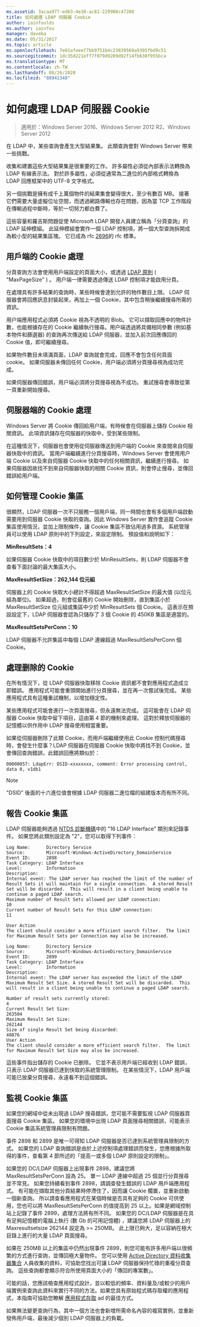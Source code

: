 ```yaml
---
ms.assetid: 3acaa977-ed63-4e38-ac81-229908c47208
title: 如何處理 LDAP 伺服器 Cookie
author: iainfoulds
ms.author: iainfou
manager: daveba
ms.date: 05/31/2017
ms.topic: article
ms.openlocfilehash: 7e01afeeef7bb9751b4c23839569a9395fbd9c51
ms.sourcegitcommit: 1dc35d221eff7f079d9209d92f14fb630f955bca
ms.translationtype: MT
ms.contentlocale: zh-TW
ms.lasthandoff: 08/26/2020
ms.locfileid: "88941348"
---
```

# <a name="how-ldap-server-cookies-are-handled"></a>如何處理 LDAP 伺服器 Cookie

>適用於：Windows Server 2016、Windows Server 2012 R2、Windows Server 2012

在 LDAP 中，某些查詢會產生大型結果集。 此類查詢會對 Windows Server 帶來一些挑戰。

收集和建置這些大型結果集是很重要的工作。 許多屬性必須從內部表示法轉換為 LDAP 有線表示法。 對於許多屬性，必須從通常為二進位的內部格式轉換為 LDAP 回應框架中的 UTF-8 文字格式。

另一個挑戰是擁有成千上萬個物件的結果集會變得很大，至少有數百 MB。 接著它們需要大量虛擬位址空間，而透過網路傳輸也存在問題，因為當 TCP 工作階段在傳輸過程中斷時，等於一切努力都白費了。

這些容量和羅吉斯問題促使 Microsoft LDAP 開發人員建立稱為「分頁查詢」的 LDAP 延伸模組。 此延伸模組會實作一個 LDAP 控制項，將一個大型查詢拆開成為較小型的結果集區塊。 它已成為 rfc [2696](http://www.ietf.org/rfc/rfc2696)的 rfc 標準。

## <a name="cookie-handling-on-client"></a>用戶端的 Cookie 處理
分頁查詢方法會使用用戶端設定的頁面大小，或透過 [LDAP 原則](https://support.microsoft.com/kb/315071/en-us) ( "MaxPageSize" ) 。 用户端一律需要透過傳送 LDAP 控制項才能啟用分頁。


在處理具有許多結果的查詢時，某些時候會達到允許的物件數目上限。 LDAP 伺服器會將回應訊息封裝起來，再加上一個 Cookie，其中包含稍後繼續搜尋所需的資訊。

用户端應用程式必須將 Cookie 視為不透明的 Blob。 它可以擷取回應中的物件計數，也能根據存在的 Cookie 繼續執行搜尋。用户端透過將具備相同參數 (例如基本物件和篩選器) 的查詢再次傳送給 LDAP 伺服器，並加入前次回應傳回的 Cookie 值，即可繼續搜尋。

如果物件數目未填滿頁面，LDAP 查詢就會完成，回應不會包含任何頁面 cookie。 如果伺服器未傳回任何 Cookie，用户端必須將分頁搜尋視為成功完成。

如果伺服器傳回錯誤，用户端必須將分頁搜尋視為不成功。 重試搜尋會導致從第一頁重新開始搜尋。

## <a name="server-side-cookie-handling"></a>伺服器端的 Cookie 處理
Windows Server 將 Cookie 傳回給用户端，有時候會在伺服器上儲存 Cookie 相關資訊。 此項資訊儲存在伺服器的快取中，受到某些限制。

在這種情況下，伺服器也會使用從伺服器傳送到用户端的 Cookie 來查閱來自伺服器快取中的資訊。 當用户端繼續進行分頁搜尋時，Windows Server 會使用用户端 Cookie 以及來自伺服器 Cookie 快取中的任何相關資訊，繼續進行搜尋。 如果伺服器因故找不到來自伺服器快取的相關 Cookie 資訊，則會停止搜尋，並傳回錯誤給用户端。

## <a name="how-the-cookie-pool-is-managed"></a>如何管理 Cookie 集區
很顯然，LDAP 伺服器一次不只服務一個用戶端，同一時間也會有多個用戶端啟動需要用到伺服器 Cookie 快取的查詢。因此 Windows Server 實作會追蹤 Cookie 集區使用情況，並加上限制條件，讓 Cookie 集區不致佔用過多資源。 系統管理員可以使用 LDAP 原則中的下列設定，來設定限制。 預設值和說明如下：

**MinResultSets：4**

如果伺服器 Cookie 快取中的項目數少於 MinResultSets，則 LDAP 伺服器不會查看下面討論的最大集區大小。

**MaxResultSetSize：262,144 位元組**

伺服器上的 Cookie 快取大小總計不得超過 MaxResultSetSize 的最大值 (以位元組為單位)。 如果超過，則會從最舊的 Cookie 開始刪除，直到集區小於 MaxResultSetSize 位元組或集區中少於 MinResultSets 個 Cookie。 這表示在預設設定下，LDAP 伺服器會認為只儲存了 3 個 Cookie 的 450KB 集區是適當的。

**MaxResultSetsPerConn：10**

LDAP 伺服器不允許集區中每個 LDAP 連線超過 MaxResultSetsPerConn 個 Cookie。

## <a name="handling-deleted-cookies"></a>處理删除的 Cookie
在所有情況下，從 LDAP 伺服器快取移除 Cookie 資訊都不會對應用程式造成立即錯誤。 應用程式可能會重頭開始進行分頁搜尋，並在再一次嘗試後完成。 某些應用程式具有這種重試機制，以增加穩定性。

某些應用程式可能會進行一次頁面搜尋，但永遠無法完成。 這可能會在 LDAP 伺服器 Cookie 快取中留下項目，這由第 4 節的機制來處理。 這對於釋放伺服器的記憶體以供作用中 LDAP 搜尋使用相當重要。

如果從伺服器刪除了此類 Cookie，而用戶端繼續使用此 Cookie 控制代碼搜尋時，會發生什麼事？LDAP 伺服器在伺服器 Cookie 快取中將找不到 Cookie，並會傳回查詢錯誤，此錯誤回應將類似於：

```
00000057: LdapErr: DSID-xxxxxxxx, comment: Error processing control, data 0, v1db1
```

> [!NOTE]
> "DSID" 後面的十六進位值會根據 LDAP 伺服器二進位檔的組建版本而有所不同。

## <a name="reporting-on-the-cookie-pool"></a>報告 Cookie 集區
LDAP 伺服器能夠透過 [NTDS 診斷機碼](https://support.microsoft.com/kb/314980/en-us)中的 "16 LDAP Interface" 類別來記錄事件。 如果您將此類別設定為 "2"，您可以取得下列事件：

```
Log Name:      Directory Service
Source:        Microsoft-Windows-ActiveDirectory_DomainService
Event ID:      2898
Task Category: LDAP Interface
Level:         Information
Description:
Internal event: The LDAP server has reached the limit of the number of Result Sets it will maintain for a single connection.  A stored Result Set will be discarded.  This will result in a client being unable to continue a paged LDAP search.
Maximum number of Result Sets allowed per LDAP connection:
10
Current number of Result Sets for this LDAP connection:
11

User Action
The client should consider a more efficient search filter.  The limit for Maximum Result Sets per Connection may also be increased.

```

```
Log Name:      Directory Service
Source:        Microsoft-Windows-ActiveDirectory_DomainService
Event ID:      2899
Task Category: LDAP Interface
Level:         Information
Description:
Internal event: The LDAP server has exceeded the limit of the LDAP Maximum Result Set Size. A stored Result Set will be discarded.  This will result in a client being unable to continue a paged LDAP search.

Number of result sets currently stored:
4
Current Result Set Size:
263504
Maximum Result Set Size:
262144
Size of single Result Set being discarded:
40876
User Action
The client should consider a more efficient search filter.  The limit for Maximum Result Set Size may also be increased.

```

這些事件指出儲存的 Cookie 已删除。 它並不表示用戶端已經收到 LDAP 錯誤，只表示 LDAP 伺服器已達到快取的系統管理限制。  在某些情況下，LDAP 用戶端可能已放棄分頁搜尋，永遠看不到這個錯誤。

## <a name="monitoring-the-cookie-pool"></a>監視 Cookie 集區
如果您的網域中從未出現過 LDAP 搜尋錯誤，您可能不需要監視 LDAP 伺服器頁面搜尋 Cookie 集區。 如果您的環境中出現 LDAP 頁面搜尋相關錯誤，可能表示 Cookie 集區系統管理員限制有問題。

事件 2898 和 2899 是唯一可得知 LDAP 伺服器是否已達到系統管理員限制的方式。 如果您的 LDAP 查詢錯誤是由於上述控制項處理錯誤而發生，您應根據所取得的事件，查看第 4 節所述的「提高一或多個 LDAP 原則設定的限制」。

如果您的 DC/LDAP 伺服器上出現事件 2898，建議您將 MaxResultSetsPerConn 設為 25。 單一 LDAP 連線中超過 25 個並行分頁搜尋並不常見。 如果您持續看到事件 2898，請調查發生錯誤的 LDAP 用戶端應用程式。 有可能在擷取其他分頁結果時停滯住了，因而讓 Cookie 擱置，並重新啟動一個新查詢。 所以請查看應用程式在某個時候是否具有足夠的 Cookie 可供使用，您也可以將 MaxResultSetsPerConn 的值提高到 25 以上。如果是網域控制站上記錄了事件 2899，處理方法將有所不同。 如果您的 DC/LDAP 伺服器是在具有足夠記憶體的電腦上執行 (數 Gb 的可用記憶體) ，建議您將 LDAP 伺服器上的 Maxresultsetsize 262144 設定為 >= 250MB。 此上限已夠大，足以容納在極大目錄上進行的大量 LDAP 頁面搜尋。

如果在 250MB 以上的集區中仍然出現事件 2899，則您可能有許多用戶端以很頻繁的方式進行查詢，並傳回極大量物件。 您可以使用 [Active Directory 資料收集器集合](/archive/blogs/askds/son-of-spa-ad-data-collector-sets-in-win2008-and-beyond) 人員收集的資料，可協助您找出可讓 LDAP 伺服器保持忙碌的重複分頁查詢。 這些查詢都會顯示符合所使用頁面大小的「傳回的專案數」。

可能的話，您應該檢查應用程式設計，並以較低的頻率、資料量及/或較少的用戶端實例來查詢此資料來實行不同的方法。如果您具有原始程式碼存取權的應用程式，本指南可協助您瞭解  [應用程式存取](/previous-versions/ms808539(v=msdn.10)) ad 的最佳方式。

如果無法變更查詢行為，其中一個方法也會新增所需命名內容的複寫實例，並重新發佈用戶端，最後減少個別 LDAP 伺服器上的負載。

